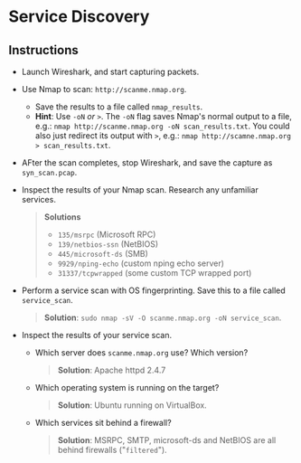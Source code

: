 # Service Discovery

## Instructions
- Launch Wireshark, and start capturing packets.

- Use Nmap to scan: `http://scanme.nmap.org`.
  - Save the results to a file called `nmap_results`.
  - **Hint**: Use `-oN` _or_ `>`. The `-oN` flag saves Nmap's normal output to a file, e.g.: `nmap http://scanme.nmap.org -oN scan_results.txt`. You could also just redirect its output with `>`, e.g.: `nmap http://scamne.nmap.org > scan_results.txt`.

- AFter the scan completes, stop Wireshark, and save the capture as `syn_scan.pcap`.

- Inspect the results of your Nmap scan. Research any unfamiliar services.
  > **Solutions**
  >   - `135/msrpc` (Microsoft RPC)
  >   - `139/netbios-ssn` (NetBIOS)
  >   - `445/microsoft-ds` (SMB)
  >   - `9929/nping-echo` (custom nping echo server)
  >   - `31337/tcpwrapped` (some custom TCP wrapped port)


- Perform a service scan with OS fingerprinting. Save this to a file called `service_scan`.
  > **Solution**: `sudo nmap -sV -O scanme.nmap.org -oN service_scan`.

- Inspect the results of your service scan. 
  - Which server does `scanme.nmap.org` use? Which version?
    > **Solution**: Apache httpd 2.4.7
  - Which operating system is running on the target?
    > **Solution**: Ubuntu running on VirtualBox.
  - Which services sit behind a firewall?
    > **Solution**: MSRPC, SMTP, microsoft-ds and NetBIOS are all behind firewalls ("`filtered`").
  